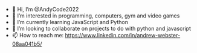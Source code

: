 - 👋 Hi, I’m @AndyCode2022
- 👀 I’m interested in programming, computers, gym and video games
- 🌱 I’m currently learning JavaScript and Python
- 💞️ I’m looking to collaborate on projects to do with python and javascript
- 📫 How to reach me: https://www.linkedin.com/in/andrew-webster-08aa041b5/

<!---
AndyCode2022/AndyCode2022 is a ✨ special ✨ repository because its `README.md` (this file) appears on your GitHub profile.
You can click the Preview link to take a look at your changes.
--->
